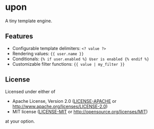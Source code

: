 # upon

A tiny template engine.

## Features

- Configurable template delimiters: `<? value ?>`
- Rendering values: `{{ user.name }}`
- Conditionals: `{% if user.enabled %} User is enabled {% endif %}`
- Customizable filter functions: `{{ value | my_filter }}`

## License

Licensed under either of

- Apache License, Version 2.0 ([LICENSE-APACHE](LICENSE-APACHE) or
  http://www.apache.org/licenses/LICENSE-2.0)
- MIT license ([LICENSE-MIT](LICENSE-MIT) or http://opensource.org/licenses/MIT)

at your option.
